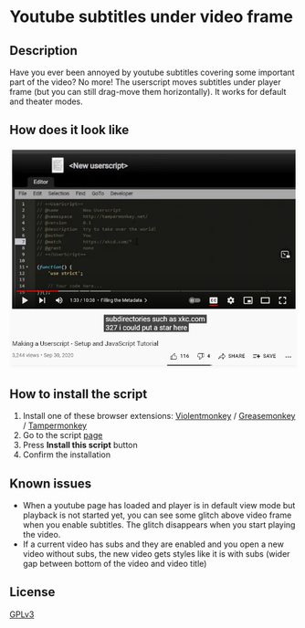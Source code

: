 # Youtube subtitles under video frame

## Description

Have you ever been annoyed by youtube subtitles covering some important part of the video? No more! The userscript moves subtitles under player frame (but you can still drag-move them horizontally). It works for default and theater modes. 

## How does it look like

![subtitles are below video player](./screenshot.png)

## How to install the script

1. Install one of these browser extensions: [Violentmonkey](https://violentmonkey.github.io/get-it/) / [Greasemonkey](https://www.greasespot.net/) / [Tampermonkey](https://tampermonkey.net/)
2. Go to the script [page](https://greasyfork.org/en/scripts/433440-youtube-subtitles-under-video-frame)
3. Press **Install this script** button
4. Confirm the installation

## Known issues

- When a youtube page has loaded and player is in default view mode but playback is not started yet, you can see some glitch above video frame when you enable subtitles. The glitch disappears when you start playing the video.
- If a current video has subs and they are enabled and you open a new video without subs, the new video gets styles like it is with subs (wider gap between bottom of the video and video title)

## License

[GPLv3](https://www.gnu.org/licenses/gpl-3.0-standalone.html)
